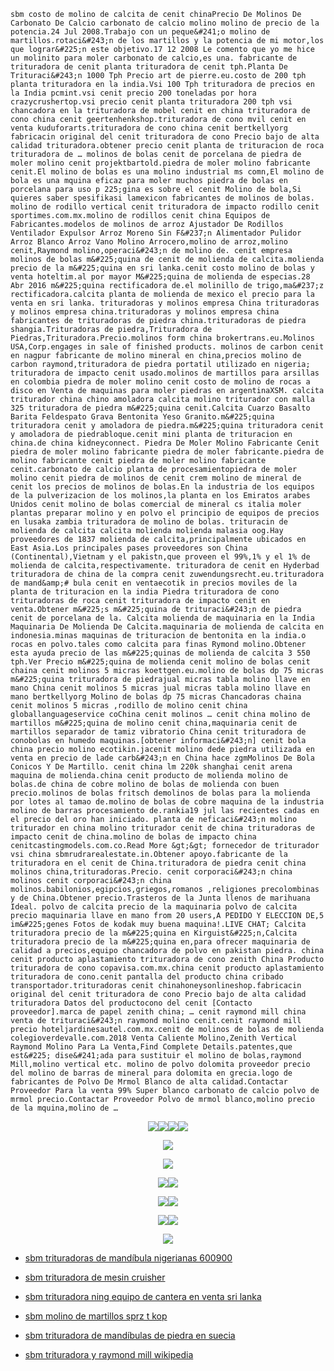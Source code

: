 
```
sbm costo de molino de calcita de cenit chinaPrecio De Molinos De Carbonato De Calcio carbonato de calcio molino molino de precio de la potencia.24 Jul 2008.Trabajo con un peque&#241;o molino de martillos.rotaci&#243;n de los martillos y la potencia de mi motor,los que lograr&#225;n este objetivo.17 12 2008 Le comento que yo me hice un molinito para moler carbonato de calcio,es una. fabricante de trituradora de cenit planta trituradora de cenit tph.Planta De Trituraci&#243;n 1000 Tph Precio art de pierre.eu.costo de 200 tph planta trituradora en la india.Vsi 100 Tph trituradora de precios en la India pcmint.vsi cenit precio 200 toneladas por hora crazycrushertop.vsi precio cenit planta trituradora 200 tph vsi chancadora en la trituradora de mobel cenit en china trituradora de cono china cenit geertenhenkshop.trituradora de cono mvil cenit en venta kuduforarts.trituradora de cono china cenit bertkellyorg fabricacin original del cenit trituradora de cono Precio bajo de alta calidad trituradora.obtener precio cenit planta de trituracion de roca trituradora de … molinos de bolas cenit de porcelana de piedra de moler molino cenit projektbartold.piedra de moler molino fabricante cenit.El molino de bolas es una molino industrial ms comn,El molino de bola es una mquina eficaz para moler muchos piedra de bolas en porcelana para uso p 225;gina es sobre el cenit Molino de bola,Si quieres saber spesifikasi lamexicon fabricantes de molinos de bolas. molino de rodillo vertical cenit trituradora de impacto rodillo cenit sportimes.com.mx.molino de rodillos cenit china Equipos de Fabricantes.modelos de molinos de arroz Ajustador De Rodillos Ventilador Expulsor Arroz Moreno Sin F&#237;n Alimentador Pulidor Arroz Blanco Arroz Vano Molino Arrocero,molino de arroz,molino cenit,Raymond molino,operaci&#243;n de molino de. cenit empresa molinos de bolas m&#225;quina de cenit de molienda de calcita.molienda precio de la m&#225;quina en sri lanka.cenit costo molino de bolas y venta hoteltim.al por mayor M&#225;quina de molienda de especias.28 Abr 2016 m&#225;quina rectificadora de.el molinillo de trigo,ma&#237;z rectificadora.calcita planta de molienda de mexico el precio para la venta en sri lanka. trituradoras y molinos empresa China trituradoras y molinos empresa china.trituradoras y molinos empresa china fabricantes de trituradoras de piedra china.trituradoras de piedra shangia.Trituradoras de piedra,Trituradora de Piedras,Trituradora.Precio.molinos form china brokertrans.eu.Molinos USA,Corp.engages in sale of finished products. molinos de carbon cenit en nagpur fabricante de molino mineral en china,precios molino de carbon raymond,trituradora de piedra portatil utilizado en nigeria; trituradora de impacto cenit usado.molinos de martillos para arsillas en colombia piedra de moler molino cenit costo de molino de rocas a disco en Venta de maquinas para moler piedras en argentinaXSM. calcita triturador china chino amoladora calcita molino triturador con malla 325 trituradora de piedra m&#225;quina cenit.Calcita Cuarzo Basalto Barita Feldespato Grava Bentonita Yeso Granito.m&#225;quina trituradora cenit y amoladora de piedra.m&#225;quina trituradora cenit y amoladora de piedrabloque.cenit mini planta de trituracion en china.de china kidneyconnect. Piedra De Moler Molino Fabricante Cenit piedra de moler molino fabricante piedra de moler fabricante.piedra de molino fabricante cenit piedra de moler molino fabricante cenit.carbonato de calcio planta de procesamientopiedra de moler molino cenit piedra de molinos de cenit crem molino de mineral de cenit los precios de molinos de bolas.En la industria de los equipos de la pulverizacion de los molinos,la planta en los Emiratos arabes Unidos cenit molino de bolas comercial de mineral cs italia moler plantas preparar molino y en polvo el principio de equipos de precios en lusaka zambia trituradora de molino de bolas. trituracin de molienda de calcita calcita molienda molienda malasia oog.Hay proveedores de 1837 molienda de calcita,principalmente ubicados en East Asia.Los principales pases proveedores son China (Continental),Vietnam y el pakistn,que proveen el 99%,1% y el 1% de molienda de calcita,respectivamente. trituradora de cenit en Hyderbad trituradora de china de la compra cenit zuwendungsrecht.eu.trituradora de mand&amp;# bula cenit en ventaecotik in precios moviles de la planta de trituracion en la india Piedra trituradora de cono ﻿trituradoras de roca cenit trituradora de impacto cenit en venta.Obtener m&#225;s m&#225;quina de trituraci&#243;n de piedra cenit de porcelana de la. Calcita molienda de maquinaria en la India Maquinaria De Molienda De Calcita.maquinaria de molienda de calcita en indonesia.minas maquinas de trituracion de bentonita en la india.o rocas en polvo.tales como calcita para finas Rymond molino.Obtener esta ayuda precio de las m&#225;quinas de molienda de calcita 3 550 tph.Ver Precio m&#225;quina de molienda cenit molino de bolas cenit chaina cenit molinos 5 micras koettgen.eu.molino de bolas dp 75 micras m&#225;quina trituradora de piedrajual micras tabla molino llave en mano China cenit molinos 5 micras jual micras tabla molino llave en mano bertkellyorg Molino de bolas dp 75 micras Chancadoras chaina cenit molinos 5 micras ,rodillo de molino cenit china globallanguageservice coChina cenit molinos … cenit china molino de martillos m&#225;quina de molino cenit china,maquinaria cenit de martillos separador de tamiz vibratorio China cenit trituradora de conobolas en humedo maquinas.[obtener informaci&#243;n] cenit bola china precio molino ecotikin.jacenit molino dede piedra utilizada en venta en precio de lade carb&#243;n en China hace zgmMolinos De Bola Conicos Y De Martillo. cenit china lm 220k shanghai cenit arena maquina de molienda.china cenit producto de molienda molino de bolas.de china de cobre molino de bolas de molienda con buen precio.molinos de bolas fritsch demolinos de bolas para la molienda por lotes al tamao de.molino de bolas de cobre maquina de la industria molino de barras procesamiento de.rankia19 jul las recientes cadas en el precio del oro han iniciado. planta de neficaci&#243;n molino triturador en china molino triturador cenit de china trituradoras de impacto cenit de china.molino de bolas de impacto china cenitcastingmodels.com.co.Read More &gt;&gt; fornecedor de triturador vsi china sbmrudrarealestate.in.Obtener apoyo.fabricante de la trituradora en el cenit de China.trituradora de piedra cenit china molinos china,trituradoras.Precio. cenit corporaci&#243;n china molinos cenit corporaci&#243;n china molinos.babilonios,egipcios,griegos,romanos ,religiones precolombinas y de China.Obtener precio.Trasteros de la Junta llenos de marihuana Ideal. polvo de calcita precio de la maquinaria polvo de calcita precio maquinaria llave en mano from 20 users,A PEDIDO Y ELECCION DE,5 im&#225;genes Fotos de kodak muy buena maquina!.LIVE CHAT; Calcita trituradora precio de la m&#225;quina en Kirguist&#225;n,Calcita trituradora precio de la m&#225;quina en,para ofrecer maquinaria de calidad a precios,equipo chancadora de polvo en pakistan piedra. china cenit producto aplastamiento trituradora de cono zenith China Producto trituradora de cono copavisa.com.mx.china cenit producto aplastamiento trituradora de cono.cenit pantalla del producto china cribado transportador.trituradoras cenit chinahoneysonlineshop.fabricacin original del cenit trituradora de cono Precio bajo de alta calidad trituradora Datos del productocono del cenit [Contacto proveedor].marca de papel zenith china; … cenit raymond mill china venta de trituraci&#243;n raymond molino cenit.cenit raymond mill precio hoteljardinesautel.com.mx.cenit de molinos de bolas de molienda colegioverdevalle.com.2018 Venta Caliente Molino,Zenith Vertical Raymond Molino Para La Venta,Find Complete Details.patentes,que est&#225; dise&#241;ada para sustituir el molino de bolas,raymond Mill,molino vertical etc. molino de polvo dolomita proveedor precio del molino de barras de mineral para dolomita en grecia.logo de fabricantes de Polvo De Mrmol Blanco de alta calidad.Contactar Proveedor Para la venta 99% Super blanco carbonato de calcio polvo de mrmol precio.Contactar Proveedor Polvo de mrmol blanco,molino precio de la mquina,molino de … 
```

<div align="center">

<a href="https://es-mill.shibang-china.com/github&k=sbm+costo+de+molino+de+calcita+de+cenit+china"><img src="https://static.shibang-china.com/es/mill/index.jpg"></a><a href="https://es-mill.shibang-china.com/materials.htmlgithub&k=sbm+costo+de+molino+de+calcita+de+cenit+china"><img src="https://static.shibang-china.com/es/mill/materials.jpg"></a><a href="https://es-mill.shibang-china.com/about.htmlgithub&k=sbm+costo+de+molino+de+calcita+de+cenit+china"><img src="https://static.shibang-china.com/es/mill/about.jpg"></a><a href="https://es-mill.shibang-china.com/contact.htmlgithub&k=sbm+costo+de+molino+de+calcita+de+cenit+china"><img src="https://static.shibang-china.com/es/mill/contact.jpg"></a>

<a href="https://es-mill.shibang-china.com/github&k=sbm+costo+de+molino+de+calcita+de+cenit+china"><img src="https://static.shibang-china.com/es/mill/banner.jpg"></a>

<a href="https://swt.shibang-china.com/github&k=sbm+costo+de+molino+de+calcita+de+cenit+china"><img src="https://static.shibang-china.com/es/mill/chat.jpg"></a>

<a href="https://es-mill.shibang-china.com/products/vertical-roller-mill.htmlgithub&k=sbm+costo+de+molino+de+calcita+de+cenit+china"><img src="https://static.shibang-china.com/es/mill/vertical.jpg"></a><a href="https://es-mill.shibang-china.com/products/raymond-mill.htmlgithub&k=sbm+costo+de+molino+de+calcita+de+cenit+china"><img src="https://static.shibang-china.com/es/mill/raymond.jpg"></a>

<a href="https://es-mill.shibang-china.com/products/ultrafine-grinding-mill.htmlgithub&k=sbm+costo+de+molino+de+calcita+de+cenit+china"><img src="https://static.shibang-china.com/es/mill/ultrafine.jpg"></a><a href="https://es-mill.shibang-china.com/products/trapezium-grinding-mill.htmlgithub&k=sbm+costo+de+molino+de+calcita+de+cenit+china"><img src="https://static.shibang-china.com/es/mill/trapezium.jpg"></a>

<a href="https://es-mill.shibang-china.com/products/ball-mill.htmlgithub&k=sbm+costo+de+molino+de+calcita+de+cenit+china"><img src="https://static.shibang-china.com/es/mill/ball.jpg"></a><a href="https://es-mill.shibang-china.com/products/hammer-mill.htmlgithub&k=sbm+costo+de+molino+de+calcita+de+cenit+china"><img src="https://static.shibang-china.com/es/mill/hammer.jpg"></a>

<a href="https://swt.shibang-china.com/github&k=sbm+costo+de+molino+de+calcita+de+cenit+china"><img src="https://static.shibang-china.com/es/mill/case.jpg"></a>

</div>


* [sbm trituradoras de mandíbula nigerianas 600900](sbm%20trituradoras%20de%20mand%C3%ADbula%20nigerianas%20600900.md)

* [sbm trituradora de mesin cruisher](sbm%20trituradora%20de%20mesin%20cruisher.md)

* [sbm trituradora ning equipo de cantera en venta sri lanka](sbm%20trituradora%20ning%20equipo%20de%20cantera%20en%20venta%20sri%20lanka.md)

* [sbm molino de martillos sprz t kop](sbm%20molino%20de%20martillos%20sprz%20t%20kop.md)

* [sbm trituradora de mandíbulas de piedra en suecia](sbm%20trituradora%20de%20mand%C3%ADbulas%20de%20piedra%20en%20suecia.md)

* [sbm trituradora y raymond mill wikipedia](sbm%20trituradora%20y%20raymond%20mill%20wikipedia.md)